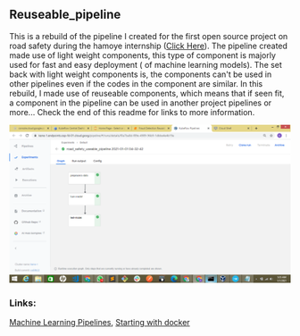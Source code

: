 ## Reuseable_pipeline

This is a rebuild of the pipeline I created for the first open source project on road safety during the hamoye internship ([Click Here](https://github.com/kene111/07-road-safety)). The pipeline created made use of light weight components, 
this type of component is majorly used for fast and easy deployment ( of machine learning models). The set back with light weight components is, the components can't be used in other pipelines even if the codes in the component are similar. 
In this rebuild, I made use of reuseable components, which means that if seen fit, a component in the pipeline can be used in another project pipelines or more... Check the end of this readme for links to more information.

![images](images/reusable_pipeline_graph.png)

### Links:
[Machine Learning Pipelines](https://towardsdatascience.com/machine-learning-pipelines-with-kubeflow-4c59ad05522), 
[Starting with docker](https://medium.com/swlh/python-how-starting-with-docker-d2be73d9ae92)

